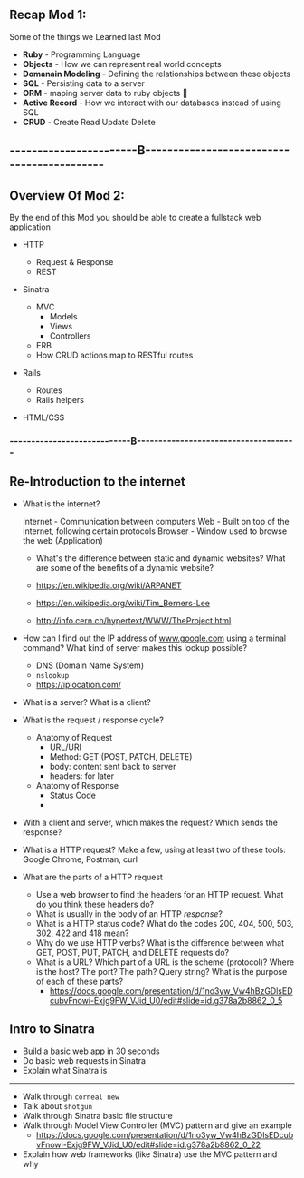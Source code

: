 


































## Recap Mod 1:
Some of the things we Learned last Mod
* **Ruby** - Programming Language
* **Objects** - How we can represent real world concepts 
* **Domanain Modeling** - Defining the relationships between these objects
* **SQL** - Persisting data to a server
* **ORM** - maping server data to ruby objects 🔁
* **Active Record** - How we interact with our databases instead of using SQL
* **CRUD** - Create Read Update Delete


## -----------------------B-------------------------------------------

## Overview Of Mod 2:
By the end of this Mod you should be able to create a fullstack web application
* HTTP 
  * Request & Response
  * REST 

* Sinatra
  * MVC
    - Models
    - Views
    - Controllers
  * ERB
  * How CRUD actions map to RESTful routes

* Rails
  * Routes 
  * Rails helpers

* HTML/CSS

### ----------------------------B-------------------------------------











## Re-Introduction to the internet

* What is the internet?

  Internet - Communication between computers
  Web - Built on top of the internet, following certain protocols
  Browser - Window used to browse the web (Application)

  * What's the difference between static and dynamic websites? What are some of the benefits of a dynamic website?

  * https://en.wikipedia.org/wiki/ARPANET
  * https://en.wikipedia.org/wiki/Tim_Berners-Lee
  * http://info.cern.ch/hypertext/WWW/TheProject.html

* How can I find out the IP address of www.google.com using a terminal command? What kind of server makes this lookup possible?
  * DNS (Domain Name System)
  * `nslookup`
  * https://iplocation.com/

* What is a server? What is a client?

* What is the request / response cycle?
  - Anatomy of Request
    - URL/URI
    - Method: GET (POST, PATCH, DELETE)
    - body: content sent back to server
    - headers: for later 
  - Anatomy of Response
    - Status Code
    - 

* With a client and server, which makes the request? Which sends the response?

* What is a HTTP request? Make a few, using at least two of these tools: Google Chrome, Postman, curl

* What are the parts of a HTTP request
  * Use a web browser to find the headers for an HTTP request. What do you think these headers do?
  * What is usually in the body of an HTTP _response_?
  * What is a HTTP status code? What do the codes 200, 404, 500, 503, 302, 422 and 418 mean?
  * Why do we use HTTP verbs? What is the difference between what GET, POST, PUT, PATCH, and DELETE requests do?
  * What is a URL? Which part of a URL is the scheme (protocol)? Where is the host? The port? The path? Query string?  What is the purpose of each of these parts? 
    * https://docs.google.com/presentation/d/1no3yw_Vw4hBzGDlsEDcubvFnowi-Exjg9FW_VJid_U0/edit#slide=id.g378a2b8862_0_5







## Intro to Sinatra
* Build a basic web app in 30 seconds
* Do basic web requests in Sinatra
* Explain what Sinatra is

















--------------------------------------------------------------------

* Walk through `corneal new`
* Talk about `shotgun`
* Walk through Sinatra basic file structure
* Walk through Model View Controller \(MVC\) pattern and give an example
  * https://docs.google.com/presentation/d/1no3yw_Vw4hBzGDlsEDcubvFnowi-Exjg9FW_VJid_U0/edit#slide=id.g378a2b8862_0_22
* Explain how web frameworks \(like Sinatra\) use the MVC pattern and why
